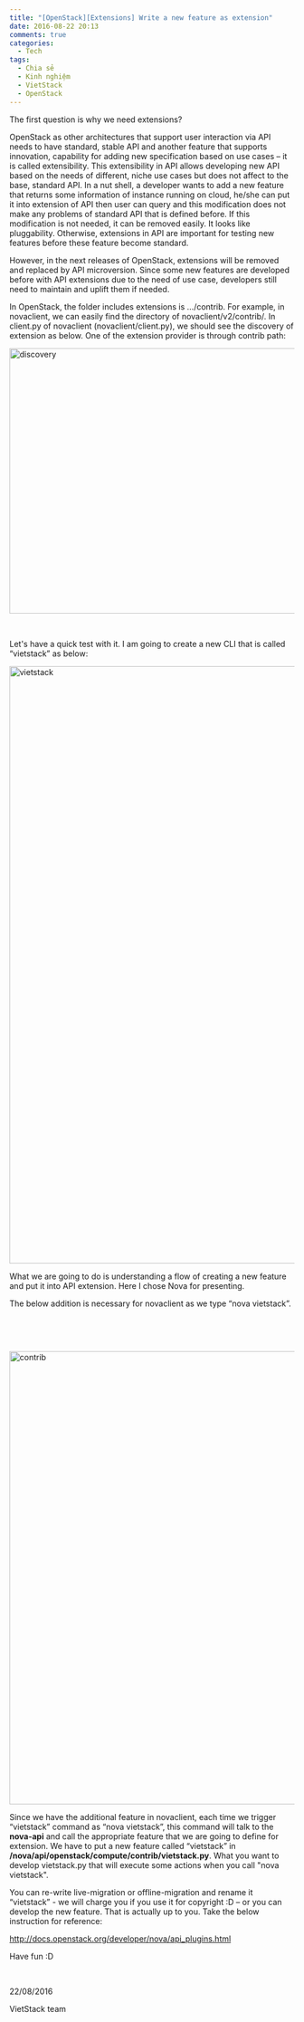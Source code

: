 ```yaml
---
title: "[OpenStack][Extensions] Write a new feature as extension"
date: 2016-08-22 20:13
comments: true
categories: 
  - Tech
tags: 
  - Chia sẻ
  - Kinh nghiệm
  - VietStack
  - OpenStack
---
```

The first question is why we need extensions?

OpenStack as other architectures that support user interaction via API needs to have standard, stable API and another feature that supports innovation, capability for adding new specification based on use cases – it is called extensibility. This extensibility in API allows developing new API based on the needs of different, niche use cases but does not affect to the base, standard API. In a nut shell, a developer wants to add a new feature that returns some information of instance running on cloud, he/she can put it into extension of API then user can query and this modification does not make any problems of standard API that is defined before. If this modification is not needed, it can be removed easily. It looks like pluggability. Otherwise, extensions in API are important for testing new features before these feature become standard.

However, in the next releases of OpenStack, extensions will be removed and replaced by API microversion. Since some new features are developed before with API extensions due to the need of use case, developers still need to maintain and uplift them if needed.

In OpenStack, the folder includes extensions is …/contrib. For example, in novaclient, we can easily find the directory of novaclient/v2/contrib/. In client.py of novaclient (novaclient/client.py), we should see the discovery of extension as below. One of the extension provider is through contrib path:

<img class="alignnone size-full wp-image-880" src="https://vietstack.files.wordpress.com/2016/08/discovery.png" alt="discovery" width="1300" height="469" />

&nbsp;

Let's have a quick test with it. I am going to create a new CLI that is called “vietstack” as below:

<img class="alignnone size-full wp-image-868" src="https://vietstack.files.wordpress.com/2016/08/vietstack.png" alt="vietstack" width="1855" height="1056" />

What we are going to do is understanding a flow of creating a new feature and put it into API extension. Here I chose Nova for presenting.

The below addition is necessary for novaclient as we type “nova vietstack”.

&nbsp;

&nbsp;

<img class="alignnone size-full wp-image-877" src="https://vietstack.files.wordpress.com/2016/08/contrib.png" alt="contrib" width="1300" height="801" />

Since we have the additional feature in novaclient, each time we trigger “vietstack” command as “nova vietstack”, this command will talk to the <strong>nova-api</strong> and call the appropriate feature that we are going to define for extension. We have to put a new feature called “vietstack” in <strong>/nova/api/openstack/compute/contrib/vietstack.py</strong>. What you want to develop vietstack.py that will execute some actions when you call "nova vietstack".

You can re-write live-migration or offline-migration and rename it “vietstack” - we will charge you if you use it for copyright :D – or you can develop the new feature. That is actually up to you. Take the below instruction for reference:

http://docs.openstack.org/developer/nova/api_plugins.html

Have fun :D

&nbsp;

22/08/2016

VietStack team

<h6></h6>
